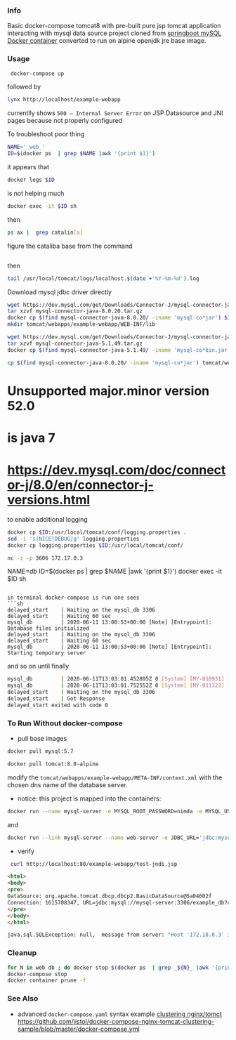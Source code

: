 ### Info

Basic docker-compose tomcat8 with pre-built pure jsp tomcat application interacting with mysql data source project cloned from
[springboot mySQL Docker container](https://github.com/dmulligan/docker-example-tomcat-mysql) converted to run on alpine openjdk jre base image.

### Usage

```sh
 docker-compose up
```
followed by
```sh
lynx http://localhost/example-webapp
```

currentlly shows `500 – Internal Server Error` on JSP Datasource and JNI  pages because not properly configured

To troubleshoot poor thing

```sh
NAME='_web_'
ID=$(docker ps  | grep $NAME |awk '{print $1}')
```
it appears that
```sh
docker logs $ID
```
is not helping much

```sh
docker exec -it $ID sh
```

then
```sh
ps ax |  grep catalin[a]
```
figure the cataliba base from the command
```sh
```
then
```sh
tail /usr/local/tomcat/logs/localhost.$(date +'%Y-%m-%d').log
```

Download mysql jdbc driver directly
```sh
wget https://dev.mysql.com/get/Downloads/Connector-J/mysql-connector-java-8.0.20.tar.gz
tar xzvf mysql-connector-java-8.0.20.tar.gz
docker cp $(find mysql-connector-java-8.0.20/ -iname 'mysql-co*jar') $ID:/usr/local/tomcat/lib
mkdir tomcat/webapps/example-webapp/WEB-INF/lib

wget https://dev.mysql.com/get/Downloads/Connector-J/mysql-connector-java-5.1.49.tar.gz
tar xzvf mysql-connector-java-5.1.49.tar.gz
docker cp $(find mysql-connector-java-5.1.49/ -iname 'mysql-co*bin.jar') $ID:/usr/local/tomcat/lib

cp $(find mysql-connector-java-8.0.20/ -iname 'mysql-co*jar') tomcat/webapps/example-webapp/WEB-INF/lib/
```
# Unsupported major.minor version 52.0 
# is java 7
# https://dev.mysql.com/doc/connector-j/8.0/en/connector-j-versions.html
to enable additional logging
```sh
docker cp $ID:/usr/local/tomcat/conf/logging.properties .
sed -i 's|NICE|DEBUG|g' logging.properties
docker cp logging.properties $ID:/usr/local/tomcat/conf/
```

```sh
nc -z -p 3606 172.17.0.3
```
NAME=_db_
ID=$(docker ps  | grep $NAME |awk '{print $1}')
docker exec -it $ID sh
```

in terminal docker-compose is run one sees
```sh
delayed_start    | Waiting on the mysql_db 3306
delayed_start    | Waiting 60 sec
mysql_db         | 2020-06-11 13:00:53+00:00 [Note] [Entrypoint]: Database files initialized
delayed_start    | Waiting on the mysql_db 3306
delayed_start    | Waiting 60 sec
mysql_db         | 2020-06-11 13:00:53+00:00 [Note] [Entrypoint]: Starting temporary server
```
and so on until finally
```sh
mysql_db         | 2020-06-11T13:03:01.452895Z 0 [System] [MY-010931] [Server] /usr/sbin/mysqld: ready for connections. Version: '8.0.18'  socket: '/var/run/mysqld/mysqld.sock'  port: 3306  MySQL Community Server - GPL.
mysql_db         | 2020-06-11T13:03:01.752552Z 0 [System] [MY-011323] [Server] X Plugin ready for connections. Socket: '/var/run/mysqld/mysqlx.sock' bind-address: '::' port: 33060
delayed_start    | Waiting on the mysql_db 3306
delayed_start    | Got Response
delayed_start exited with code 0
```
### To Run Without docker-compose

* pull base images
```sh
docker pull mysql:5.7
```
```sh
docker pull tomcat:8.0-alpine 
```

modify the 
`tomcat/webapps/example-webapp/META-INF/context.xml`
with the chosen dns name of the database server.

* notice: this project is mapped into the containers:

```sh
docker run --name mysql-server -e MYSQL_ROOT_PASSWORD=nimda -e MYSQL_USER=example_db_user -e MYSQL_DATABASE=example_db -e MYSQL_PASSWORD=example_db_pass -v db:/docker-entrypoint-initdb.d  -d mysql:5.7
```
and
```sh
docker run --link mysql-server --name web-server -e JDBC_URL='jdbc:mysql://mysql-server:3306/example_db?connectTimeout=0&amp;socketTimeout=0&amp;autoReconnect=true' -e JDBC_USER=example_db_user -e JDBC_PASS=example_db_pass -p 80:8080  -v $(pwd)/tomcat/webapps:/usr/local/tomcat/webapps -d tomcat:8.0-alpine
```
* verify
```sh
 curl http://localhost:80/example-webapp/test-jndi.jsp
```
```html
<html>
<body>
<pre>
DataSource: org.apache.tomcat.dbcp.dbcp2.BasicDataSource@5a04602f
Connection: 1615708347, URL=jdbc:mysql://mysql-server:3306/example_db?connectTimeout=0&socketTimeout=0&autoReconnect=true, UserName=example_db_user@172.17.0.3, MySQL Connector Java
</pre>
</body>
</html>
```
```sh
java.sql.SQLException: null,  message from server: "Host '172.18.0.3' is not allowed to connect to this MySQL server
```
### Cleanup
```sh
for N in web db ; do docker stop $(docker ps  | grep _${N}_ |awk '{print $1}'); done
docker-compose stop
docker container prune -f
```


### See Also

 * advanced `docker-compose.yaml` syntax example [clustering nginx/tomct](https://github.com/jistol/docker-compose-nginx-tomcat-clustering-sample/blob/master/docker-compose.yml)
https://github.com/jistol/docker-compose-nginx-tomcat-clustering-sample/blob/master/docker-compose.yml
